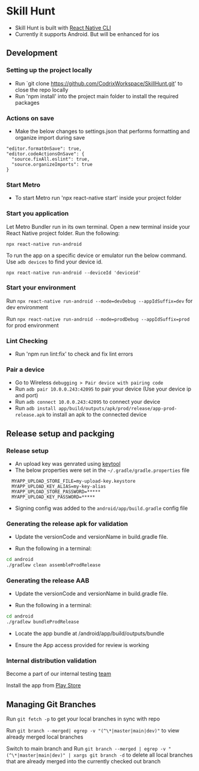 # Skill Hunt

- Skill Hunt is built with [React Native CLI](https://reactnative.dev/docs/environment-setup)
- Currently it supports Android. But will be enhanced for ios

## Development

### Setting up the project locally

- Run `git clone https://github.com/CodrixWorkspace/SkillHunt.git' to close the repo locally
- Run 'npm install' into the project main folder to install the required packages

### Actions on save

- Make the below changes to settings.json that performs formatting and organize import during save

```
"editor.formatOnSave": true,
"editor.codeActionsOnSave": {
  "source.fixAll.eslint": true,
  "source.organizeImports": true
}
```

### Start Metro

- To start Metro run 'npx react-native start' inside your project folder

### Start you application

Let Metro Bundler run in its own terminal. Open a new terminal inside your React Native project folder. Run the following:

```
npx react-native run-android
```

To run the app on a specific device or emulator run the below command. Use `adb devices` to find your device id.

`npx react-native run-android --deviceId 'deviceid'`

### Start your environment

Run `npx react-native run-android --mode=devDebug --appIdSuffix=dev` for dev environment

Run `npx react-native run-android --mode=prodDebug --appIdSuffix=prod` for prod environment

### Lint Checking

- Run 'npm run lint:fix' to check and fix lint errors

<!-- FIXME : Fill up with instruction for running the app on ios  -->

### Pair a device

- Go to Wireless `debugging > Pair device with pairing code`
- Run `adb pair 10.0.0.243:42095` to pair your device (Use your device ip and port)
- Run `adb connect 10.0.0.243:42095` to connect your device
- Run `adb install app/build/outputs/apk/prod/release/app-prod-release.apk` to install an apk to the connected device

## Release setup and packging

### Release setup

- An upload key was genrated using [keytool](https://reactnative.dev/docs/signed-apk-android)
- The below properties were set in the `~/.gradle/gradle.properties` file

```text
  MYAPP_UPLOAD_STORE_FILE=my-upload-key.keystore
  MYAPP_UPLOAD_KEY_ALIAS=my-key-alias
  MYAPP_UPLOAD_STORE_PASSWORD=*****
  MYAPP_UPLOAD_KEY_PASSWORD=*****
```

- Signing config was added to the `android/app/build.gradle` config file

### Generating the release apk for validation

- Update the versionCode and versionName in build.gradle file.

- Run the following in a terminal:

```bash
cd android
./gradlew clean assembleProdRelease
```

### Generating the release AAB

- Update the versionCode and versionName in build.gradle file.

- Run the following in a terminal:

```bash
cd android
./gradlew bundleProdRelease
```

- Locate the app bundle at /android/app/build/outputs/bundle

- Ensure the App access provided for review is working

### Internal distribution validation

Become a part of our internal testing [team](https://play.google.com/apps/internaltest/4701438721505499078)

Install the app from [Play Store](https://play.google.com/store/apps/details?id=com.codrix.skill&hl=en-US&ah=0S_CC-tVBeRQh2KARpnLmSLljpg&pli=1)

## Managing Git Branches

Run `git fetch -p` to get your local branches in sync with repo

Run `git branch --merged| egrep -v "(^\*|master|main|dev)"` to view already merged local branches

Switch to main branch and Run `git branch --merged | egrep -v "(^\*|master|main|dev)" | xargs git branch -d` to delete all local branches that are already merged into the currently checked out branch
